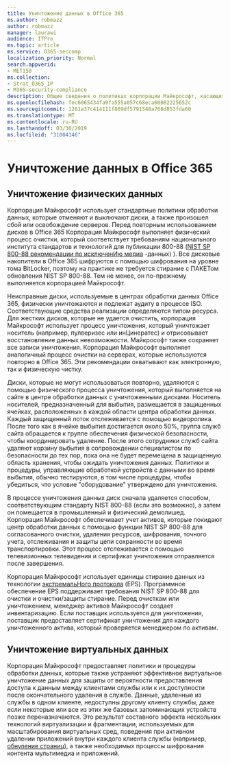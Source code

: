```yaml
---
title: Уничтожение данных в Office 365
ms.author: robmazz
author: robmazz
manager: laurawi
audience: ITPro
ms.topic: article
ms.service: O365-seccomp
localization_priority: Normal
search.appverid:
- MET150
ms.collection:
- Strat_O365_IP
- M365-security-compliance
description: Общие сведения о политиках корпорации Майкрософт, касающихся утилизации, утилизации и уничтожения дисков и серверов Office 365 Datacenter.
ms.openlocfilehash: fec6065434fa9fa555a057c68eca60082225652c
ms.sourcegitcommit: 1261a37c414111f869df5791548a768d853fda60
ms.translationtype: MT
ms.contentlocale: ru-RU
ms.lasthandoff: 03/30/2019
ms.locfileid: "31004146"
---
```

# <a name="office-365-data-destruction"></a>Уничтожение данных в Office 365

## <a name="physical-data-destruction"></a>Уничтожение физических данных

Корпорация Майкрософт использует стандартные политики обработки данных, которые отменяют и выключают диски, а также произошел сбой или освобождение серверов. Перед повторным использованием дисков в Office 365 Корпорация Майкрософт выполняет физический процесс очистки, который соответствует требованиям национального института стандартов и технологий для публикации 800-88 ([NIST SP 800-88 рекомендации по исключенИю медиа](http://nvlpubs.nist.gov/nistpubs/SpecialPublications/NIST.SP.800-88r1.pdf) -данных) ). Все дисковые накопители в Office 365 шифруются с помощью шифрования на уровне тома BitLocker, поэтому на практике не требуется стирание с ПАКЕТом обновления NIST SP 800-88. Тем не менее, он по-прежнему выполняется корпорацией Майкрософт.

Неисправные диски, используемые в центрах обработки данных Office 365, физически уничтожаются и подлежат аудиту в процессе ISO. Соответствующие средства реализации определяются типом ресурса. Для жестких дисков, которые не удается очистить, корпорация Майкрософт использует процесс уничтожения, который уничтожает носитель (например, пулверизес или инЦинератес) и отрисовывает восстановление данных невозможности. Майкрософт также сохраняет все записи уничтожения. Корпорация Майкрософт выполняет аналогичный процесс очистки на серверах, которые используются повторно в Office 365. Эти рекомендации охватывают как электронную, так и физическую чистку.

Диски, которые не могут использоваться повторно, удаляются с помощью физического процесса уничтожения, который выполняется на сайте в центре обработки данных с уничтоженными дисками. Носитель носителей, предназначенный для выбытия, размещается в защищенных ячейках, расположенных в каждой области центра обработки данных. Каждый защищенный лоток отслеживается с помощью видеоролика. После того как в ячейке выбытия достигается около 50%, группа служб сайта обращается к группе обеспечения физической безопасности, чтобы координировать удаление. После этого сотрудники служб сайта удаляют корзину выбытия в сопровождении специалистом по безопасности до тех пор, пока она не будет перемещена в защищенную область хранения, чтобы ожидать уничтожения данных. Политики и процедуры, управляющие обработкой устройств с данными во время выбытия, обычно тестируются, в том числе процедуры, чтобы убедиться, что условие "оборудование" утверждено для уничтожения.

В процессе уничтожения данных диск сначала удаляется способом, соответствующим стандарту NIST 800-88 (если это возможно), а затем он помещается в промышленный и физический демолишед. Корпорация Майкрософт обеспечивает учет активов, которые покидают центр обработки данных с помощью функции NIST SP 800-88 для согласованного очистки, удаления ресурсов, шифрования, точного учета, отслеживания и защиты цепи сохранности во время транспортировки. Этот процесс отслеживается с помощью телевизионных телевидения и сертификат уничтожения отправляется после завершения.

Корпорация Майкрософт использует единицы стирание данных из технологии [экстремальНого протокола](http://www.enterprisedataerasure.com/) (EPS). Программное обеспечение EPS поддерживает требования NIST SP 800-88 для очистки и очистки/защиты стирание. Перед очисткам или уничтожением, менеджер активов Майкрософт создает инвентаризацию. Если поставщик используется для уничтожения, поставщик предоставляет сертификат уничтожения для каждого уничтоженного актива, который проверяется менеджером по активам.

## <a name="virtual-data-destruction"></a>Уничтожение виртуальных данных

Корпорация Майкрософт предоставляет политики и процедуры обработки данных, которые также устраняют эффективное виртуальное уничтожение данных для защиты от вероятности предоставления доступа к данным между клиентами службы или к их доступности после окончательного удаления в службе. Данные, удаленные из службы в одном клиенте, недоступны другому клиенту службы, даже если некоторые или все из этих же базовых запоминающих устройств позже переназначаются. Это результат составного эффекта нескольких технологий виртуализации и фрагментации, используемых для масштабирования виртуальных сред, поведения при активном удалении приложений внутри каждого клиента службы (например, [обнуление страниц](https://docs.microsoft.com/office365/securitycompliance/office-365-exchange-online-data-deletion#page-zeroing)), а также необходимых процессы шифрования контента мультимедиа и приложений.